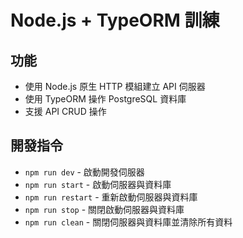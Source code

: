 # Node.js + TypeORM 訓練

## 功能

- 使用 Node.js 原生 HTTP 模組建立 API 伺服器
- 使用 TypeORM 操作 PostgreSQL 資料庫
- 支援 API CRUD 操作

## 開發指令

- `npm run dev` - 啟動開發伺服器
- `npm run start` - 啟動伺服器與資料庫
- `npm run restart` - 重新啟動伺服器與資料庫
- `npm run stop` - 關閉啟動伺服器與資料庫
- `npm run clean` - 關閉伺服器與資料庫並清除所有資料
